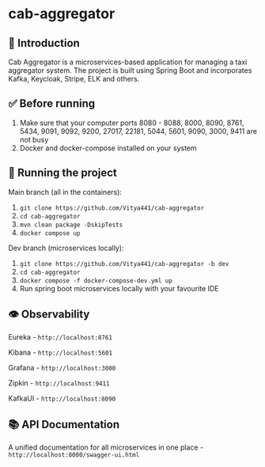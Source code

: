 # cab-aggregator

## 📖 Introduction
Cab Aggregator is a microservices-based application for managing a taxi aggregator system. The project is built using Spring Boot and incorporates Kafka, Keycloak, Stripe, ELK and others.

## ✅ Before running
1. Make sure that your computer ports 8080 - 8088, 8000, 8090, 8761, 5434, 9091, 9092, 9200, 27017, 22181, 5044, 5601, 9090, 3000, 9411 are not busy
2. Docker and docker-compose installed on your system

## 🚀 Running the project
Main branch (all in the containers):
1. `git clone https://github.com/Vitya441/cab-aggregator`
2. `cd cab-aggregator`
3. `mvn clean package -DskipTests`
4. `docker compose up`

Dev branch (microservices locally):
1. `git clone https://github.com/Vitya441/cab-aggregator -b dev`
2. `cd cab-aggregator`
3. `docker compose -f docker-compose-dev.yml up`
4. Run spring boot microservices locally with your favourite IDE

## 👁️ Observability
Eureka - `http://localhost:8761` 

Kibana - `http://localhost:5601`

Grafana - `http://localhost:3000`

Zipkin - `http://localhost:9411`

KafkaUI - `http://localhost:8090`

## 📚 API Documentation
A unified documentation for all microservices in one place - `http://localhost:8000/swagger-ui.html`

